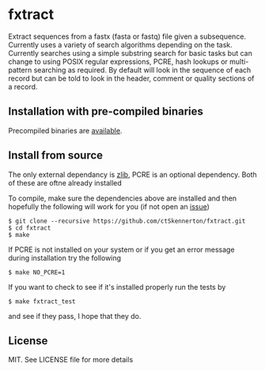 fxtract
=======

Extract sequences from a fastx (fasta or fastq) file given a
subsequence. Currently uses a variety of search algorithms depending
on the task. Currently searches using a simple substring search for
basic tasks but can change to using POSIX regular expressions, PCRE,
hash lookups or multi-pattern searching as required. By default
will look in the sequence of each record but can be told to look
in the header, comment or quality sections of a record.

## Installation with pre-compiled binaries
Precompiled binaries are [available](https://github.com/ctSkennerton/fxtract/releases).

## Install from source
The only external dependancy is [zlib](http://www.zlib.net/), PCRE
is an optional dependency. Both of these are oftne already installed

To compile, make sure the dependencies above are installed and then
hopefully the following will work for you (if not open an
[issue](https://github.com/ctSkennerton/fxtract/issues))
```
$ git clone --recursive https://github.com/ctSkennerton/fxtract.git
$ cd fxtract
$ make
```
If PCRE is not installed on your system or if you get an error message during
installation try the following
```
$ make NO_PCRE=1
```
If you want to check to see if it's installed properly run the tests by
```
$ make fxtract_test
```
and see if they pass, I hope that they do.

## License
MIT. See LICENSE file for more details

